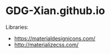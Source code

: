 GDG-Xian.github.io
==================

Libraries:

- https://materialdesignicons.com/
- http://materializecss.com/